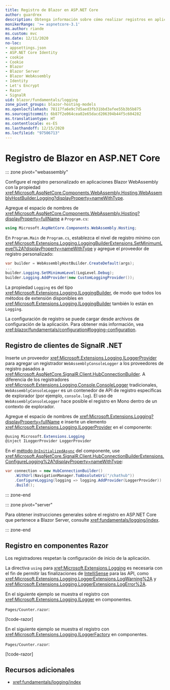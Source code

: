 ```yaml
---
title: Registro de Blazor en ASP.NET Core
author: guardrex
description: Obtenga información sobre cómo realizar registros en aplicaciones Blazor, incluido cómo configurar el nivel de registro y cómo escribir mensajes de registro desde componentes Razor.
monikerRange: '>= aspnetcore-3.1'
ms.author: riande
ms.custom: mvc
ms.date: 12/11/2020
no-loc:
- appsettings.json
- ASP.NET Core Identity
- cookie
- Cookie
- Blazor
- Blazor Server
- Blazor WebAssembly
- Identity
- Let's Encrypt
- Razor
- SignalR
uid: blazor/fundamentals/logging
zone_pivot_groups: blazor-hosting-models
ms.openlocfilehash: 78117fa6e9c7d5aed3fb31bbd3afee55b3b5b875
ms.sourcegitcommit: 6b87f2e064cea02e65dacd206394b44f5c604282
ms.translationtype: HT
ms.contentlocale: es-ES
ms.lasthandoff: 12/15/2020
ms.locfileid: "97506713"
---
```

# <a name="aspnet-core-no-locblazor-logging"></a>Registro de Blazor en ASP.NET Core

::: zone pivot="webassembly"

Configure el registro personalizado en aplicaciones Blazor WebAssembly con la propiedad <xref:Microsoft.AspNetCore.Components.WebAssembly.Hosting.WebAssemblyHostBuilder.Logging?displayProperty=nameWithType>.

Agregue el espacio de nombres de <xref:Microsoft.AspNetCore.Components.WebAssembly.Hosting?displayProperty=fullName> a `Program.cs`:

```csharp
using Microsoft.AspNetCore.Components.WebAssembly.Hosting;
```

En `Program.Main` de `Program.cs`, establezca el nivel de registro mínimo con <xref:Microsoft.Extensions.Logging.LoggingBuilderExtensions.SetMinimumLevel%2A?displayProperty=nameWithType> y agregue el proveedor de registro personalizado:

```csharp
var builder = WebAssemblyHostBuilder.CreateDefault(args);
...
builder.Logging.SetMinimumLevel(LogLevel.Debug);
builder.Logging.AddProvider(new CustomLoggingProvider());
```

La propiedad `Logging` es del tipo <xref:Microsoft.Extensions.Logging.ILoggingBuilder>, de modo que todos los métodos de extensión disponibles en <xref:Microsoft.Extensions.Logging.ILoggingBuilder> también lo están en `Logging`.

La configuración de registro se puede cargar desde archivos de configuración de la aplicación. Para obtener más información, vea <xref:blazor/fundamentals/configuration#logging-configuration>.

## <a name="no-locsignalr-net-client-logging"></a>Registro de clientes de SignalR .NET

Inserte un proveedor <xref:Microsoft.Extensions.Logging.ILoggerProvider> para agregar un registrador `WebAssemblyConsoleLogger` a los proveedores de registro pasados a <xref:Microsoft.AspNetCore.SignalR.Client.HubConnectionBuilder>. A diferencia de los registradores <xref:Microsoft.Extensions.Logging.Console.ConsoleLogger> tradicionales, `WebAssemblyConsoleLogger` es un contenedor de API de registro específicas de explorador (por ejemplo, `console.log`). El uso de `WebAssemblyConsoleLogger` hace posible el registro en Mono dentro de un contexto de explorador.

Agregue el espacio de nombres de <xref:Microsoft.Extensions.Logging?displayProperty=fullName> e inserte un elemento <xref:Microsoft.Extensions.Logging.ILoggerProvider> en el componente:

```csharp
@using Microsoft.Extensions.Logging
@inject ILoggerProvider LoggerProvider
```

En el [método `OnInitializedAsync`](xref:blazor/components/lifecycle#component-initialization-methods) del componente, use <xref:Microsoft.AspNetCore.SignalR.Client.HubConnectionBuilderExtensions.ConfigureLogging%2A?displayProperty=nameWithType>:

```csharp
var connection = new HubConnectionBuilder()
    .WithUrl(NavigationManager.ToAbsoluteUri("/chathub"))
    .ConfigureLogging(logging => logging.AddProvider(LoggerProvider))
    .Build();
```

::: zone-end

::: zone pivot="server"

Para obtener instrucciones generales sobre el registro en ASP.NET Core que pertenece a Blazor Server, consulte <xref:fundamentals/logging/index>.

::: zone-end

## <a name="log-in-no-locrazor-components"></a>Registro en componentes Razor

Los registradores respetan la configuración de inicio de la aplicación.

La directiva `using` para <xref:Microsoft.Extensions.Logging> es necesaria con el fin de permitir las finalizaciones de [IntelliSense](/visualstudio/ide/using-intellisense) para las API, como <xref:Microsoft.Extensions.Logging.LoggerExtensions.LogWarning%2A> y <xref:Microsoft.Extensions.Logging.LoggerExtensions.LogError%2A>.

En el siguiente ejemplo se muestra el registro con <xref:Microsoft.Extensions.Logging.ILogger> en componentes.

`Pages/Counter.razor`:

[!code-razor[](logging/samples_snapshot/Counter1.razor?highlight=3,16)]

En el siguiente ejemplo se muestra el registro con <xref:Microsoft.Extensions.Logging.ILoggerFactory> en componentes.

`Pages/Counter.razor`:

[!code-razor[](logging/samples_snapshot/Counter2.razor?highlight=3,16-17)]

## <a name="additional-resources"></a>Recursos adicionales

* <xref:fundamentals/logging/index>
